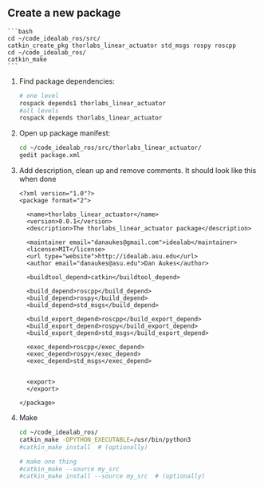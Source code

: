 ---
---

## Create a new package

    ```bash
    cd ~/code_idealab_ros/src/
    catkin_create_pkg thorlabs_linear_actuator std_msgs rospy roscpp
    cd ~/code_idealab_ros/
    catkin_make
    ```

1. Find package dependencies:

    ```bash
    # one level
    rospack depends1 thorlabs_linear_actuator
    #all levels
    rospack depends thorlabs_linear_actuator
    ```

1. Open up package manifest:

    ```bash
    cd ~/code_idealab_ros/src/thorlabs_linear_actuator/
    gedit package.xml
    ```

1. Add description, clean up and remove comments.  It should look like this when done

    ```
    <?xml version="1.0"?>
    <package format="2">

      <name>thorlabs_linear_actuator</name>
      <version>0.0.1</version>
      <description>The thorlabs_linear_actuator package</description>

      <maintainer email="danaukes@gmail.com">idealab</maintainer>
      <license>MIT</license>
      <url type="website">http://idealab.asu.edu</url>
      <author email="danaukes@asu.edu">Dan Aukes</author>

      <buildtool_depend>catkin</buildtool_depend>

      <build_depend>roscpp</build_depend>
      <build_depend>rospy</build_depend>
      <build_depend>std_msgs</build_depend>

      <build_export_depend>roscpp</build_export_depend>
      <build_export_depend>rospy</build_export_depend>
      <build_export_depend>std_msgs</build_export_depend>

      <exec_depend>roscpp</exec_depend>
      <exec_depend>rospy</exec_depend>
      <exec_depend>std_msgs</exec_depend>


      <export>
      </export>

    </package>
    ```

1. Make 

    ```bash
    cd ~/code_idealab_ros/
    catkin_make -DPYTHON_EXECUTABLE=/usr/bin/python3
    #catkin_make install  # (optionally)

    # make one thing
    #catkin_make --source my_src
    #catkin_make install --source my_src  # (optionally)
    ```

